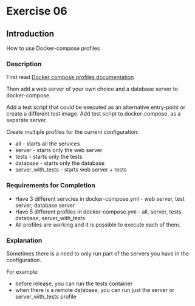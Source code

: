 # Exercise 06

## Introduction

How to use Docker-compose profiles

### Description

First read [Docker compose profiles documentation](https://docs.docker.com/compose/profiles/)

Then add a web server of your own choice and a database server to docker-compose.

Add a test script that could be executed as an alternative entry-point or create a different test image. Add test script to docker-compose. as a separate server.

Create multiple profiles for the current configuration:
 - all - starts all the services
 - server - starts only the web server
 - tests - starts only the tests
 - database - starts only the database 
 - server_with_tests - starts web server + tests


### Requirements for Completion

 - Have 3 different servcies in docker-compose.yml - web server, test server, database server
 - Have 5 different profiles in docker-compose.yml - all, server, tests, database, server_with_tests
 - All profiles are working and it is possible to execute each of them. 

### Explanation

Sometimes there is a need to only run part of the servers you have in the configuration. 

For example: 
 - before release, you can run the tests container
 - when there is a remote database, you can run just the server or server_with_tests profile
